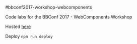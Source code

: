 #bbconf2017-workshop-webcomponents

Code labs for the BBConf 2017 - WebComponents Workshop

Hosted [here](https://the-guide.github.io/bbconf2017-workshop-webcomponents/)

Deploy
`npm run deploy`
